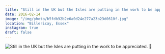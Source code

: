 ```yaml
---
title: "Still in the UK but the Isles are putting in the work to be appreciated. 🌅"
date: 2016-02-14
image: "/img/photo/b5fdb92b2e6a0d24e277a23b23d0610f.jpg"
location: "Billericay, Essex"
instagram: true
draft: false
---
```


![Still in the UK but the Isles are putting in the work to be appreciated. 🌅](/img/photo/b5fdb92b2e6a0d24e277a23b23d0610f.jpg)
